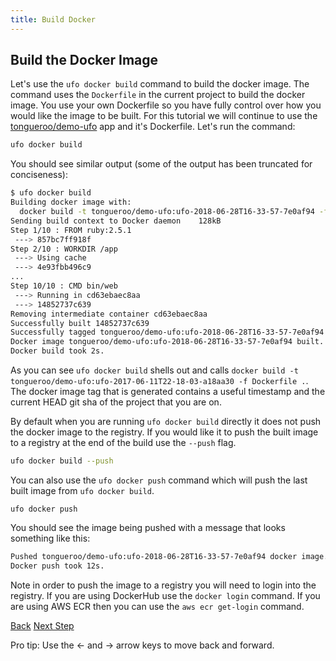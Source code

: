 ```yaml
---
title: Build Docker
---
```


## Build the Docker Image

Let's use the `ufo docker build` command to build the docker image. The command uses the `Dockerfile` in the current project to build the docker image.  You use your own Dockerfile so you have fully control over how you would like the image to be built.  For this tutorial we will continue to use the [tongueroo/demo-ufo](https://github.com/tongueroo/demo-ufo) app and it's Dockerfile. Let's run the command:

```sh
ufo docker build
```

You should see similar output (some of the output has been truncated for conciseness):

```sh
$ ufo docker build
Building docker image with:
  docker build -t tongueroo/demo-ufo:ufo-2018-06-28T16-33-57-7e0af94 -f Dockerfile .
Sending build context to Docker daemon    128kB
Step 1/10 : FROM ruby:2.5.1
 ---> 857bc7ff918f
Step 2/10 : WORKDIR /app
 ---> Using cache
 ---> 4e93fbb496c9
...
Step 10/10 : CMD bin/web
 ---> Running in cd63ebaec8aa
 ---> 14852737c639
Removing intermediate container cd63ebaec8aa
Successfully built 14852737c639
Successfully tagged tongueroo/demo-ufo:ufo-2018-06-28T16-33-57-7e0af94
Docker image tongueroo/demo-ufo:ufo-2018-06-28T16-33-57-7e0af94 built.
Docker build took 2s.
```

As you can see `ufo docker build` shells out and calls `docker build -t tongueroo/demo-ufo:ufo-2017-06-11T22-18-03-a18aa30 -f Dockerfile .`.  The docker image tag that is generated contains a useful timestamp and the current HEAD git sha of the project that you are on.

By default when you are running `ufo docker build` directly it does not push the docker image to the registry.  If you would like it to push the built image to a registry at the end of the build use the `--push` flag.

```sh
ufo docker build --push
```

You can also use the `ufo docker push` command which will push the last built image from `ufo docker build`.

```
ufo docker push
```

You should see the image being pushed with a message that looks something like this:

```sh
Pushed tongueroo/demo-ufo:ufo-2018-06-28T16-33-57-7e0af94 docker image.
Docker push took 12s.
```


Note in order to push the image to a registry you will need to login into the registry.  If you are using DockerHub use the `docker login` command.  If you are using AWS ECR then you can use the `aws ecr get-login` command.

<a id="prev" class="btn btn-basic" href="{% link _docs/tutorial-ufo-init.md %}">Back</a>
<a id="next" class="btn btn-primary" href="{% link _docs/tutorial-ufo-tasks-build.md %}">Next Step</a>
<p class="keyboard-tip">Pro tip: Use the <- and -> arrow keys to move back and forward.</p>


